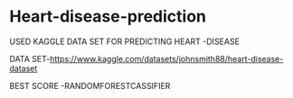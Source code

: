 # Heart-disease-prediction
USED KAGGLE DATA SET FOR PREDICTING HEART -DISEASE


DATA SET-https://www.kaggle.com/datasets/johnsmith88/heart-disease-dataset


BEST SCORE -RANDOMFORESTCASSIFIER
